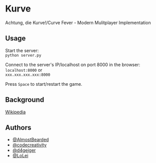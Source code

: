 # Kurve
Achtung, die Kurve!/Curve Fever - Modern Mulitplayer Implementation

## Usage
Start the server:  
`python server.py`

Connect to the server's IP/localhost on port 8000 in the browser:  
`localhost:8000` or  
`xxx.xxx.xxx.xxx:8000`

Press `Space` to start/restart the game.

## Background
[Wikipedia](https://en.wikipedia.org/wiki/Achtung,_die_Kurve!)

## Authors
* [@AlmostBearded](https://github.com/AlmostBearded)
* [@codecreativity](https://github.com/codecreativity)
* [@d4geiger](https://github.com/d4geiger)
* [@LoLei](https://github.com/LoLei)
